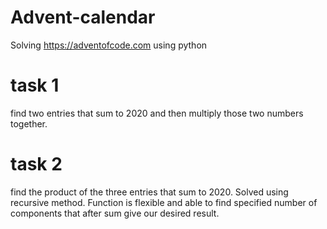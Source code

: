 # Advent-calendar
Solving https://adventofcode.com using python

# task 1
find two entries that sum to 2020 and then multiply those two numbers together.

# task 2
find the product of the three entries that sum to 2020.
Solved using recursive method. Function is flexible and able to find specified number of components that after sum give our desired result.
